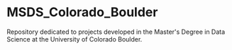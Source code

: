 # MSDS_Colorado_Boulder
Repository dedicated to projects developed in the Master's Degree in Data Science at the University of Colorado Boulder.
